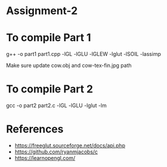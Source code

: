 # Assignment-2

# To compile Part 1 
g++ -o part1 part1.cpp -lGL -lGLU -lGLEW -lglut -lSOIL -lassimp

Make sure update cow.obj and cow-tex-fin.jpg path


# To compile Part 2
gcc -o part2 part2.c -lGL -lGLU -lglut -lm


# References 
* https://freeglut.sourceforge.net/docs/api.php
* https://github.com/ryanmjacobs/c
* https://learnopengl.com/
